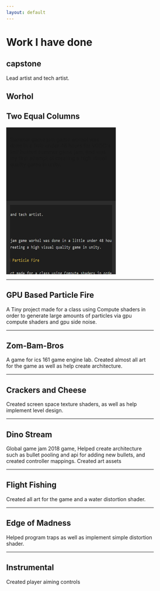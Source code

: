 ```yaml
---
layout: default
---
```


# Work I have done

## capstone

Lead artist and tech artist.

<style>
* {
    box-sizing: border-box;
}

/* Create two equal columns that floats next to each other */
.column {
    float: left;
    width: 50%;
    padding: 10px;
    height: 200px; /* Should be removed. Only for demonstration */
    width: 300px
}

/* Clear floats after the columns */
.row:after {
    content: "";
    display: table;
    clear: left;
}
</style>


## Worhol

<body>
<h2>Two Equal Columns</h2>

<div class="row">
  <div class="column"style="background-color:#1C1C1C">
    <p>Summer game jam game worhol was done in a little under 48 hours for VGDC's self hosted summer game jam, and was my first attempt at creating a high visual quality game in unity.
</p>
  </div>
  <div class="column"style="background-color:#2C2C2C">
  <img src="Capture.PNG" alt="Capture.PNG" width="300" height="200" align="right">
  </div>
</div>

</body>

---

## GPU Based Particle Fire

A Tiny project made for a class using Compute shaders in order to generate large amounts of particles via gpu compute shaders and gpu side noise.

---

## Zom-Bam-Bros

A game for ics 161 game engine lab. Created almost all art for the game as well as help create architecture.

---

## Crackers and Cheese

Created screen space texture shaders, as well as help implement level design.

---

## Dino Stream

Global game jam 2018 game, Helped create architecture such as bullet pooling and api for adding new bullets, and created controller mappings. Created art assets

---

## Flight Fishing

Created all art for the game and a water distortion shader.

---

## Edge of Madness

Helped program traps as well as implement simple distortion shader.

---

## Instrumental

Created player aiming controls